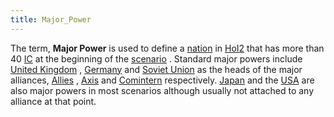 ```yaml
---
title: Major_Power
---
```

 The term, **Major Power** is used to define a [nation](/wiki/index.php?title=Nation&action=edit&redlink=1 "Nation (page does not exist)") in [HoI2](/wiki/HoI2 "HoI2") that has more than 40 [IC](/wiki/IC "IC") at the beginning of the [scenario](/wiki/index.php?title=Scenario&action=edit&redlink=1 "Scenario (page does not exist)") . Standard major powers include [United Kingdom](/wiki/United_Kingdom "United Kingdom") , [Germany](/wiki/Germany "Germany") and [Soviet Union](/wiki/Soviet_Union "Soviet Union") as the heads of the major alliances, [Allies](/wiki/Allies "Allies") , [Axis](/wiki/Axis "Axis") and [Comintern](/wiki/Comintern "Comintern") respectively. [Japan](/wiki/Japan "Japan") and the [USA](/wiki/USA "USA") are also major powers in most scenarios although usually not attached to any alliance at that point.